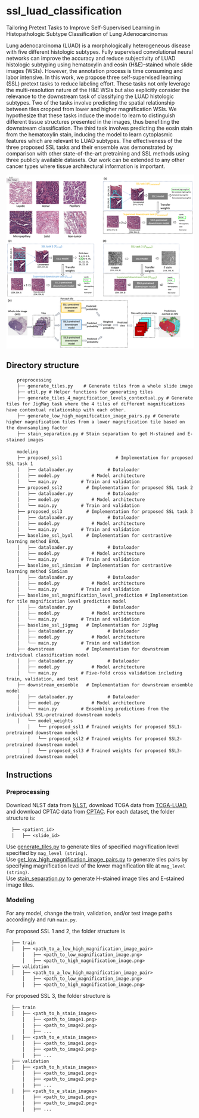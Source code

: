 # ssl_luad_classification
Tailoring Pretext Tasks to Improve Self-Supervised Learning in Histopathologic Subtype Classification of Lung Adenocarcinomas

Lung adenocarcinoma (LUAD) is a morphologically heterogeneous disease with five different histologic subtypes. Fully supervised convolutional neural networks can improve the accuracy and reduce subjectivity of LUAD histologic subtyping using hematoxylin and eosin (H&E)-stained whole slide images (WSIs). However, the annotation process is time consuming and labor intensive. In this work, we propose three self-supervised learning (SSL) pretext tasks to reduce labeling effort. These tasks not only leverage the multi-resolution nature of the H&E WSIs but also explicitly consider the relevance to the downstream task of classifying the LUAD histologic subtypes. Two of the tasks involve predicting the spatial relationship between tiles cropped from lower and higher magnification WSIs. We hypothesize that these tasks induce the model to learn to distinguish different tissue structures presented in the images, thus benefiting the downstream classification. The third task involves predicting the eosin stain from the hematoxylin stain, inducing the model to learn cytoplasmic features which are relevant to LUAD subtypes. The effectiveness of the three proposed SSL tasks and their ensemble was demonstrated by comparison with other state-of-the-art pretraining and SSL methods using three publicly available datasets. Our work can be extended to any other cancer types where tissue architectural information is important.

![overview](overview.png)

## Directory structure
```
    preprocessing
    ├── generate_tiles.py    # Generate tiles from a whole slide image      
    ├── util.py # Helper functions for generating tiles          
    ├── generate_tiles_4_magnification_levels_contextual.py # Generate tiles for JigMag task where the 4 tiles of different magnifications have contextual relationship with each other.  
    ├── generate_low_high_magnification_image_pairs.py # Generate higher magnification tiles from a lower magnification tile based on the downsampling factor
    ├── stain_separation.py # Stain separation to get H-stained and E-stained images 

    modeling
    ├── proposed_ssl1                    # Implementation for proposed SSL task 1
    │   ├── dataloader.py             # Dataloader
    │   ├── model.py            # Model architecture
    │   └── main.py         # Train and validation
    ├── proposed_ssl2         # Implementation for proposed SSL task 2
    │   ├── dataloader.py             # Dataloader
    │   ├── model.py            # Model architecture
    │   └── main.py         # Train and validation
    ├── proposed_ssl3         # Implementation for proposed SSL task 3
    │   ├── dataloader.py             # Dataloader
    │   ├── model.py            # Model architecture
    │   └── main.py         # Train and validation       
    ├── baseline_ssl_byol     # Implementation for contrastive learning method BYOL
    │   ├── dataloader.py             # Dataloader
    │   ├── model.py            # Model architecture
    │   └── main.py         # Train and validation
    ├── baseline_ssl_simsiam  # Implementation for contrastive learning method SimSiam
    │   ├── dataloader.py             # Dataloader
    │   ├── model.py            # Model architecture
    │   └── main.py         # Train and validation
    ├── baseline_ssl_magnification_level_prediction # Implementation for tile magnification level prediction model
    │   ├── dataloader.py             # Dataloader
    │   ├── model.py            # Model architecture
    │   └── main.py         # Train and validation
    ├── baseline_ssl_jigmag   # Implementation for JigMag
    │   ├── dataloader.py             # Dataloader
    │   ├── model.py            # Model architecture
    │   └── main.py         # Train and validation
    ├── downstream            # Implementation for downstream individual classification model
    │   ├── dataloader.py             # Dataloader
    │   ├── model.py            # Model architecture
    │   └── main.py         # Five-fold cross validation including train, validation, and test
    ├── downstream_ensemble   # Implementation for downstream ensemble model
    │   ├── dataloader.py             # Dataloader
    │   ├── model.py            # Model architecture
    │   └── main.py         # Ensembling predictions from the individual SSL-pretrained downstream models
    │   └── model_weights
        │   └── proposed_ssl1 # Trained weights for proposed SSL1-pretrained downstream model
        │   └── proposed_ssl2 # Trained weights for proposed SSL2-pretrained downstream model
        │   └── proposed_ssl3 # Trained weights for proposed SSL3-pretrained downstream model
```
## Instructions 
### Preprocessing
Download NLST data from [NLST](https://wiki.cancerimagingarchive.net/display/NLST/NLST+Pathology), download TCGA data from [TCGA-LUAD](https://portal.gdc.cancer.gov/projects/TCGA-LUAD), and download CPTAC data from [CPTAC](https://wiki.cancerimagingarchive.net/pages/viewpage.action?pageId=33948253).
For each dataset, the folder structure is:
```
  ├── <patient_id>                   
  │   ├── <slide_id>   
```
Use [generate_tiles.py](./preprocessing/generate_tiles.py) to generate tiles of specified magnification level specified by `mag_level (string)`.  
Use [get_low_high_magnification_image_pairs.py](./preprocessing/get_low_high_magnification_image_pairs.py) to generate tiles pairs by specifying magnification level of the lower magnification tile at `mag_level (string)`.   
Use [stain_separation.py](./preprocessing/stain_separation.py) to generate H-stained image tiles and E-stained image tiles.

### Modeling
For any model, change the train, validation, and/or test image paths accordingly and run `main.py`.  

For proposed SSL 1 and 2, the folder structure is

```
  ├── train                   
  │   ├── <path_to_a_low_high_magnification_image_pair>
      │   ├── <path_to_low_magnification_image.png>
      │   ├── <path_to_high_magnification_image.png>
  ├── validation                  
  │   ├── <path_to_a_low_high_magnification_image_pair>
      │   ├── <path_to_low_magnification_image.png>
      │   ├── <path_to_high_magnification_image.png>
```
For proposed SSL 3, the folder structure is
```
  ├── train                   
  │   ├── <path_to_h_stain_images>
      │   ├── <path_to_image1.png>
      │   ├── <path_to_image2.png>
      │   ├── ...
  │   ├── <path_to_e_stain_images>
      │   ├── <path_to_image1.png>
      │   ├── <path_to_image2.png>
      │   ├── ...
  ├── validation       
  │   ├── <path_to_h_stain_images>
      │   ├── <path_to_image1.png>
      │   ├── <path_to_image2.png>
      │   ├── ...            
  │   ├── <path_to_e_stain_images>
      │   ├── <path_to_image1.png>
      │   ├── <path_to_image2.png>
      │   ├── ...
```




